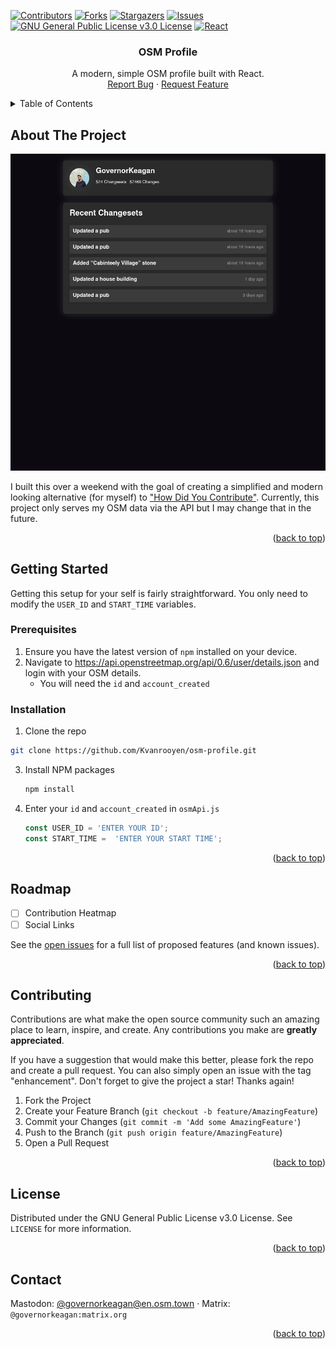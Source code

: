 <!-- Improved compatibility of back to top link: See: https://github.com/othneildrew/Best-README-Template/pull/73 -->
<a name="readme-top"></a>
<!--
*** Thanks for checking out the Best-README-Template. If you have a suggestion
*** that would make this better, please fork the repo and create a pull request
*** or simply open an issue with the tag "enhancement".
*** Don't forget to give the project a star!
*** Thanks again! Now go create something AMAZING! :D
-->

<!-- PROJECT SHIELDS -->
<!--
*** I'm using markdown "reference style" links for readability.
*** Reference links are enclosed in brackets [ ] instead of parentheses ( ).
*** See the bottom of this document for the declaration of the reference variables
*** for contributors-url, forks-url, etc. This is an optional, concise syntax you may use.
*** https://www.markdownguide.org/basic-syntax/#reference-style-links
-->
[![Contributors][contributors-shield]][contributors-url]
[![Forks][forks-shield]][forks-url]
[![Stargazers][stars-shield]][stars-url]
[![Issues][issues-shield]][issues-url]
[![GNU General Public License v3.0 License][license-shield]][license-url]
[![React][React.js]][React-url]

<h3 align="center">OSM Profile</h3>

  <p align="center">
    A modern, simple OSM profile built with React.
    <br />
    <a href="https://github.com/Kvanrooyen/osm-profile/issues/new?labels=bug&template=bug-report---.md">Report Bug</a>
    ·
    <a href="https://github.com/Kvanrooyen/osm-profile/issues/new?labels=enhancement&template=feature-request---.md">Request Feature</a>
  </p>
</div>



<!-- TABLE OF CONTENTS -->
<details>
  <summary>Table of Contents</summary>
  <ol>
    <li>
      <a href="#about-the-project">About The Project</a>
    </li>
    <li>
      <a href="#getting-started">Getting Started</a>
      <ul>
        <li><a href="#prerequisites">Prerequisites</a></li>
        <li><a href="#installation">Installation</a></li>https://github.com/Kvanrooyen/osm-profilegraphs/contributors
      </ul>
    </li>
    <li><a href="#roadmap">Roadmap</a></li>
    <li><a href="#contributing">Contributing</a></li>
    <li><a href="#license">License</a></li>
    <li><a href="#contact">Contact</a></li>
  </ol>
</details>



<!-- ABOUT THE PROJECT -->
## About The Project

[![OSM Profile Screenshot][product-screenshot]](https://osm.governorkeagan.com/)

I built this over a weekend with the goal of creating a simplified and modern looking alternative (for myself) to ["How Did You Contribute"](https://hdyc.neis-one.org/). Currently, this project only serves my OSM data via the API but I may change that in the future. 

<p align="right">(<a href="#readme-top">back to top</a>)</p>


<!-- GETTING STARTED -->
## Getting Started

Getting this setup for your self is fairly straightforward. You only need to modify the `USER_ID` and `START_TIME` variables.

### Prerequisites

1. Ensure you have the latest version of `npm` installed on your device.
2. Navigate to https://api.openstreetmap.org/api/0.6/user/details.json and login with your OSM details.
    * You will need the `id` and `account_created`

### Installation

1.  Clone the repo
   ```sh
   git clone https://github.com/Kvanrooyen/osm-profile.git
   ```
3. Install NPM packages
   ```sh
   npm install
   ```
4. Enter your `id` and `account_created` in `osmApi.js`
   ```js
   const USER_ID = 'ENTER YOUR ID';
   const START_TIME =  'ENTER YOUR START TIME';
   ```

<p align="right">(<a href="#readme-top">back to top</a>)</p>


<!-- ROADMAP -->
## Roadmap

- [ ] Contribution Heatmap
- [ ] Social Links

See the [open issues](https://github.com/Kvanrooyen/osm-profile/issues) for a full list of proposed features (and known issues).

<p align="right">(<a href="#readme-top">back to top</a>)</p>



<!-- CONTRIBUTING -->
## Contributing

Contributions are what make the open source community such an amazing place to learn, inspire, and create. Any contributions you make are **greatly appreciated**.

If you have a suggestion that would make this better, please fork the repo and create a pull request. You can also simply open an issue with the tag "enhancement".
Don't forget to give the project a star! Thanks again!

1. Fork the Project
2. Create your Feature Branch (`git checkout -b feature/AmazingFeature`)
3. Commit your Changes (`git commit -m 'Add some AmazingFeature'`)
4. Push to the Branch (`git push origin feature/AmazingFeature`)
5. Open a Pull Request

<p align="right">(<a href="#readme-top">back to top</a>)</p>



<!-- LICENSE -->
## License

Distributed under the GNU General Public License v3.0 License. See `LICENSE` for more information.

<p align="right">(<a href="#readme-top">back to top</a>)</p>



<!-- CONTACT -->
## Contact

Mastodon: [@governorkeagan@en.osm.town](https://en.osm.town/@governorkeagan) · Matrix: `@governorkeagan:matrix.org`

<p align="right">(<a href="#readme-top">back to top</a>)</p>



<!-- MARKDOWN LINKS & IMAGES -->
<!-- https://www.markdownguide.org/basic-syntax/#reference-style-links -->
[contributors-shield]: https://img.shields.io/github/contributors/Kvanrooyen/osm-profile.svg?style=for-the-badge
[contributors-url]: https://github.com/Kvanrooyen/osm-profile/graphs/contributors
[forks-shield]: https://img.shields.io/github/forks/Kvanrooyen/osm-profile.svg?style=for-the-badge
[forks-url]: https://github.com/Kvanrooyen/osm-profile/network/members
[stars-shield]: https://img.shields.io/github/stars/Kvanrooyen/osm-profile.svg?style=for-the-badge
[stars-url]: https://github.com/Kvanrooyen/osm-profile/stargazers
[issues-shield]: https://img.shields.io/github/issues/Kvanrooyen/osm-profile.svg?style=for-the-badge
[issues-url]: https://github.com/Kvanrooyen/osm-profile/issues
[license-shield]: https://img.shields.io/github/license/Kvanrooyen/osm-profile.svg?style=for-the-badge
[license-url]: https://github.com/Kvanrooyen/osm-profile/blob/master/LICENSE.txt
[product-screenshot]: docs/assets/screenshot.png
[React.js]: https://img.shields.io/badge/React-20232A?style=for-the-badge&logo=react&logoColor=61DAFB
[React-url]: https://reactjs.org/
